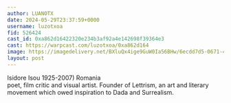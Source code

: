```yaml
---
author: LUANOTX
date: 2024-05-29T23:37:59+0000
username: luzotxoa
fid: 526424
cast_id: 0xa862d16422320e234b3af92a4e142698f39364e3
cast: https://warpcast.com/luzotxoa/0xa862d164
image: https://imagedelivery.net/BXluQx4ige9GuW0Ia56BHw/6ecdd7d5-0671-4170-401d-e008e776e800/original
layout: post
---
```

Isidore Isou 1925-2007) Romania    
poet, film critic and visual artist. Founder of Lettrism, an art and literary movement which owed inspiration to Dada and Surrealism.  

<img src='https://imagedelivery.net/BXluQx4ige9GuW0Ia56BHw/6ecdd7d5-0671-4170-401d-e008e776e800/original' alt='' referrerpolicy='no-referrer'/>
<img src='https://imagedelivery.net/BXluQx4ige9GuW0Ia56BHw/0c30e2bc-9b59-4ca0-edaa-d0fab736ce00/original' alt='' referrerpolicy='no-referrer'/>